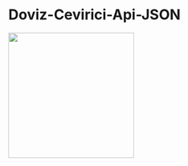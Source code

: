 # Doviz-Cevirici-Api-JSON

<img src="https://github.com/srhtsimsek/Doviz-Cevirici-Api-JSON/assets/90550549/2fe80121-0b67-4e48-8b74-552ae0108252.png" width="250" />
